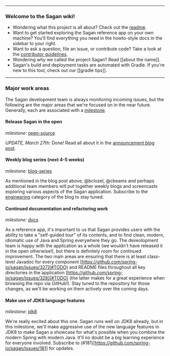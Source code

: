 
----

### Welcome to the Sagan wiki!

 - Wondering what this project is all about? Check out the [readme](https://github.com/spring-io/sagan/).
 - Want to get started exploring the Sagan reference app on your own machine? You'll find everything you need in the howto-style docs in the sidebar to your right.
 - Want to ask a question, file an issue, or contribute code? Take a look at the [contributor guidelines](https://github.com/spring-io/sagan/blob/master/CONTRIBUTING.md).
 - Wondering why we called the project Sagan? Read [[about the name]].
 - Sagan's build and deployment tasks are automated with Gradle. If you're new to this tool, check out our [[gradle tips]].

----

### Major work areas

The Sagan development team is always monitoring incoming issues, but the following are the major areas that we're focused on in the near future. Generally, each are associated with a [milestone](TODO).


#### Release Sagan in the open

_milestone:_ [open-source](https://github.com/spring-io/sagan/issues?milestone=3)

_UPDATE, March 27th:_ Done! Read all about it in the [announcement blog post](TODO).


#### Weekly blog series (next 4-5 weeks)

_milestone:_ [blog-series](https://github.com/spring-io/sagan/issues?milestone=4)

As mentioned in the blog post above, @bclozel, @cbeams and perhaps additional team members will put together weekly blogs and screencasts exploring various aspects of the Sagan application. Subscribe to the [engineering](http://spring.io/blog/category/engineering.atom) category of the blog to stay tuned. 


#### Continued documentation and refactoring work

_milestone:_ [docs](https://github.com/spring-io/sagan/issues?milestone=5)

As a reference app, it's important to us that Sagan provides users with the ability to take a "self-guided tour" of its contents, and to find clean, modern, idiomatic use of Java and Spring everywhere they go. The deveolopment team is happy with the application as a whole (we wouldn't have released it in the open otherwise!), but there is definitely room for continued improvement. The two main areas are ensuring that there is at least class-level Javadoc for every component [https://github.com/spring-io/sagan/issues/327](#TODO) and README files throughout all key directories in the application [https://github.com/spring-io/sagan/issues/328](#TODO) (the latter makes for a great experience when browsing the repo via GitHub!). Stay tuned to the repository for those changes, as we'll be working on them actively over the coming days.


#### Make use of JDK8 language features

_milestone:_ [jdk8](https://github.com/spring-io/sagan/issues?milestone=6)

We're really excited about this one. Sagan runs well on JDK8 already, but in this milestone, we'll make aggressive use of the new language features in JDK8 to make Sagan a showcase for what's possible when you combine the modern Spring with modern Java. It'll no doubt be a big learning experience for everyone involved. Subscribe to (#181)[https://github.com/spring-io/sagan/issues/181] for updates.